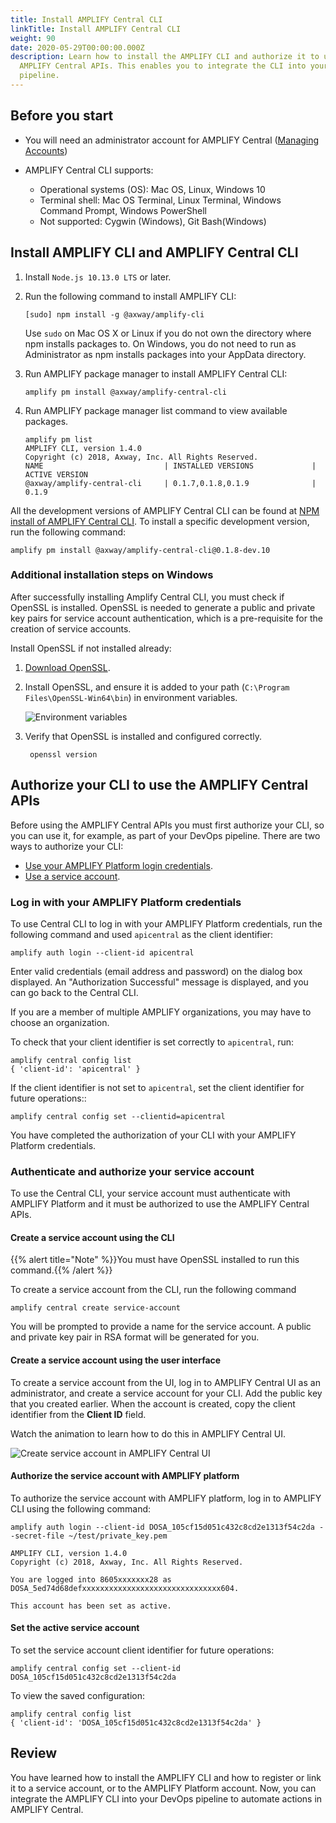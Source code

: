 ```yaml
---
title: Install AMPLIFY Central CLI
linkTitle: Install AMPLIFY Central CLI
weight: 90
date: 2020-05-29T00:00:00.000Z
description: Learn how to install the AMPLIFY CLI and authorize it to use the
  AMPLIFY Central APIs. This enables you to integrate the CLI into your DevOps
  pipeline.
---
```


## Before you start

* You will need an administrator account for AMPLIFY Central ([Managing Accounts](https://docs.axway.com/bundle/AMPLIFY_Dashboard_allOS_en/page/managing_accounts.html))
* AMPLIFY Central CLI supports:

    * Operational systems (OS): Mac OS, Linux, Windows 10
    * Terminal shell: Mac OS Terminal, Linux Terminal, Windows Command Prompt, Windows PowerShell
    * Not supported: Cygwin (Windows), Git Bash(Windows)

## Install AMPLIFY CLI and AMPLIFY Central CLI

1. Install `Node.js 10.13.0 LTS` or later.
2. Run the following command to install AMPLIFY CLI:

   ```
   [sudo] npm install -g @axway/amplify-cli
   ```

   Use `sudo` on Mac OS X or Linux if you do not own the directory where npm installs packages to. On Windows, you do not need to run as     Administrator as npm installs packages into your AppData directory.
3. Run AMPLIFY package manager to install AMPLIFY Central CLI:

   ```
   amplify pm install @axway/amplify-central-cli
   ```
4. Run AMPLIFY package manager list command to view available packages.

   ```
   amplify pm list
   AMPLIFY CLI, version 1.4.0
   Copyright (c) 2018, Axway, Inc. All Rights Reserved.
   NAME                           | INSTALLED VERSIONS             | ACTIVE VERSION
   @axway/amplify-central-cli     | 0.1.7,0.1.8,0.1.9              | 0.1.9
   ```

All the development versions of AMPLIFY Central CLI can be found at [NPM install of AMPLIFY Central CLI](https://www.npmjs.com/package/@axway/amplify-central-cli). To install a specific development version, run the following command:

```
amplify pm install @axway/amplify-central-cli@0.1.8-dev.10
```

### Additional installation steps on Windows

After successfully installing Amplify Central CLI, you must check if OpenSSL is installed. OpenSSL is needed to generate a public and private key pairs for service account authentication, which is a pre-requisite for the creation of service accounts.

Install OpenSSL if not installed already:

1. [Download OpenSSL](https://slproweb.com/products/Win32OpenSSL.html).
2. Install OpenSSL, and ensure it is added to your path (`C:\Program Files\OpenSSL-Win64\bin`) in environment variables.

    ![Environment variables](/Images/central/cli_central/env_variables.png)

3. Verify that OpenSSL is installed and configured correctly.

    ```
     openssl version
    ```

## Authorize your CLI to use the AMPLIFY Central APIs

Before using the AMPLIFY Central APIs you must first authorize your CLI, so you can use it, for example, as part of your DevOps pipeline.
There are two ways to authorize your CLI:

* [Use your AMPLIFY Platform login credentials](/docs/central/cli_central/cli_install#login-with-your-amplify-platform-credentials).
* [Use a service account](/docs/central/cli_central/cli_install#authenticate-and-authorize-your-service-account).

### Log in with your AMPLIFY Platform credentials

To use Central CLI to log in with your AMPLIFY Platform credentials, run the following command and used `apicentral` as the client identifier:

```
amplify auth login --client-id apicentral
```

Enter valid credentials (email address and password) on the dialog box displayed.
An "Authorization Successful" message is displayed, and you can go back to the Central CLI.

If you are a member of multiple AMPLIFY organizations, you may have to choose an organization.

To check that your client identifier is set correctly to `apicentral`, run:

```
amplify central config list
{ 'client-id': 'apicentral' }
```

If the client identifier is not set to `apicentral`, set the client identifier for future operations::

```
amplify central config set --clientid=apicentral
```

You have completed the authorization of your CLI with your AMPLIFY Platform credentials.

### Authenticate and authorize your service account

To use the Central CLI, your service account must authenticate with AMPLIFY Platform and it must be authorized to use the AMPLIFY Central APIs.

#### Create a service account using the CLI

{{% alert title="Note" %}}You must have OpenSSL installed to run this command.{{% /alert %}}

To create a service account from the CLI, run the following command

```
amplify central create service-account
```

You will be prompted to provide a name for the service account. A public and private key pair in RSA format will be generated for you.

#### Create a service account using the user interface

To create a service account from the UI, log in to AMPLIFY Central UI as an administrator, and create a service account for your CLI. Add the public key that you created earlier. When the account is created, copy the client identifier from the **Client ID** field.

Watch the animation to learn how to do this in AMPLIFY Central UI.

![Create service account in AMPLIFY Central UI](/Images/central/service_account_animation.gif)

#### Authorize the service account with AMPLIFY platform

To authorize the service account with AMPLIFY platform, log in to AMPLIFY CLI using the following command:

```
amplify auth login --client-id DOSA_105cf15d051c432c8cd2e1313f54c2da --secret-file ~/test/private_key.pem

AMPLIFY CLI, version 1.4.0
Copyright (c) 2018, Axway, Inc. All Rights Reserved.

You are logged into 8605xxxxxxx28 as DOSA_5ed74d68defxxxxxxxxxxxxxxxxxxxxxxxxxxxxxxx604.

This account has been set as active.
```

#### Set the active service account

To set the service account client identifier for future operations:

```
amplify central config set --client-id DOSA_105cf15d051c432c8cd2e1313f54c2da
```

To view the saved configuration:

```
amplify central config list
{ 'client-id': 'DOSA_105cf15d051c432c8cd2e1313f54c2da' }
```

## Review

You have learned how to install the AMPLIFY CLI and how to register or link it to a service account, or to the AMPLIFY Platform account. Now, you can integrate the AMPLIFY CLI into your DevOps pipeline to automate actions in AMPLIFY Central.